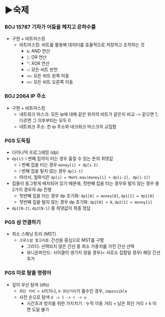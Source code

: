 # ▶숙제

### BOJ 15787 기차가 어둠을 헤치고 은하수를
- 구현 + 비트마스킹
  - 비트마스킹: 비트를 활용해 데이터를 효율적으로 저장하고 조작하는 것
    - `&`: AND 연산
    - `|`: OR 연산
    - `^`: XOR 연산
    - `~`: 모든 비트 반전
    - `<<`: 모든 비트 왼쪽 이동
    - `>>`: 모든 비트 오른쪽 이동

### BOJ 2064 IP 주소
- 구현 + 비트마스킹
  - 네트워크 마스크: 모든 ip에 대해 같은 위치의 비트가 같은지 비교 -> 같으면 1, 다르면 그 이후부터는 모두 0
  - 네트워크 주소: 한 ip 주소와 네크워크 마스크의 교집합

### PGS 도둑질
- 다이나믹 프로그래밍 (dp)
- `dp[i]`: i 번째 집까지 터는 경우 훔칠 수 있는 돈의 최댓값
  - i 번째 집을 터는 경우 `money[i] + dp[i-2]`
  - i 번째 집을 털지 않는 경우 `dp[i-1]`
  - 따라서, 점화식은 `dp[i] = Math.max(money[i] + dp[i-2], dp[i-1])`
- 집들이 동그랗게 배치되어 있기 때문에, 첫번째 집을 터는 경우와 털지 않는 경우 총 2가지 경우의 dp 진행 
  - 첫번째 집을 터는 경우 dp 초기화: `dp1[0] = money[0]`, `dp1[1] = dp1[0]`
  - 첫번째 집을 털지 않는 경우 dp 초기화: `dp2[0] = 0`, `dp2[1] = money[1]`
- `dp1[N-2]`, `dp2[N-1]` 중 최댓값이 최종 정답

### PGS 섬 연결하기
- 최소 스패닝 트리 (MST)
  - `크루스칼 알고리즘`: 간선을 중심으로 MST를 구함
    - 그리디: 선택되지 않은 간선 중 최소 가중치를 가진 간선 선택
    - 유니온파인드: 사이클이 생기지 않을 경우(= 서로소 집합일 경우) 해당 간선 추가

### PGS 미로 탈출 명령어
- 깊이 우선 탐색 (dfs)
  - `최단 거리 > k`이거나, `k-최단거리`가 홀수인 경우, `impossible`
  - 사전 순으로 탐색 `d -> l -> r -> u`
    - 시간초과 방지를 위한 가지치기 : 누적 이동 거리 + 남은 최단 거리 > k 이면 도달 불가

### 

### 

### 
